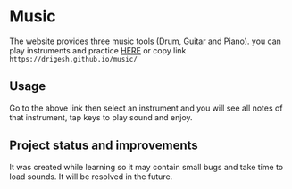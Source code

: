 # Music

The website provides three music tools (Drum, Guitar and Piano). you can play instruments and practice [HERE](https://drigesh.github.io/music/) or copy link ```https://drigesh.github.io/music/```

## Usage

Go to the above link then select an instrument and you will see all notes of that instrument, tap keys to play sound and enjoy.


## Project status and improvements

It was created while learning so it may contain small bugs and take time to load sounds. It will be resolved in the future. 
